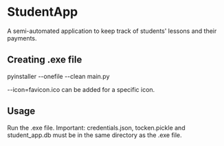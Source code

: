# StudentApp

A semi-automated application to keep track of students' lessons and their payments.

## Creating .exe file
pyinstaller --onefile --clean main.py

--icon=favicon.ico can be added for a specific icon.

## Usage
Run the .exe file.
Important: credentials.json, tocken.pickle and student_app.db must be in the same directory as the .exe file.